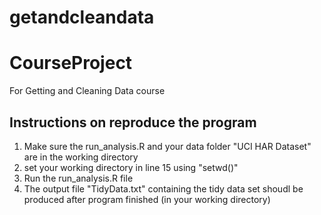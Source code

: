 getandcleandata
===============
CourseProject
=============

For Getting and Cleaning Data course

Instructions on reproduce the program
-------------------------------------
1. Make sure the run_analysis.R and your data folder "UCI HAR Dataset" are in the working directory
2. set your working directory in line 15 using "setwd()"
2. Run the run_analysis.R file
3. The output file "TidyData.txt" containing the tidy data set shoudl be produced after program finished (in your working directory)

